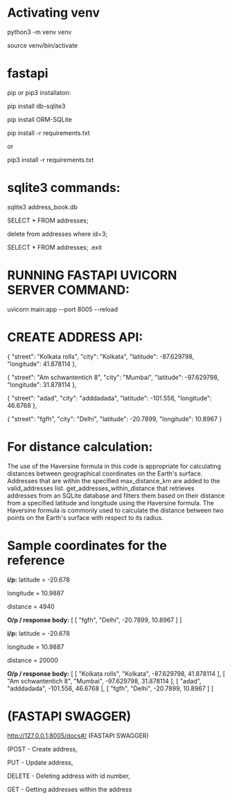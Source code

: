 # Activating venv
python3 -m venv venv

source venv/bin/activate

# fastapi
pip or pip3 installaton:

pip install db-sqlite3

pip install ORM-SQLite


pip install -r requirements.txt

or

pip3 install -r requirements.txt

#   sqlite3 commands:
sqlite3 address_book.db

SELECT * FROM addresses;

delete from addresses where id=3;

SELECT * FROM addresses;
.exit



# RUNNING FASTAPI UVICORN SERVER COMMAND:
uvicorn main:app --port 8005 --reload

# CREATE ADDRESS API:
{
  "street": "Kolkata rolls",
  "city": "Kolkata",
  "latitude": -87.629798,
  "longitude": 41.878114
},

{
  "street": "Am schwantentich 8",
  "city": "Mumbai",
  "latitude": -97.629798,
  "longitude": 31.878114
},

{
  "street": "adad",
  "city": "adddadada",
  "latitude": -101.556,
  "longitude": 46.6768
},

{
  "street": "fgfh",
  "city": "Delhi",
  "latitude": -20.7899,
  "longitude": 10.8967
}

# For distance calculation:

The use of the Haversine formula in this code is appropriate for calculating distances between geographical coordinates on the Earth's surface. Addresses that are within the specified max_distance_km are added to the valid_addresses list.
get_addresses_within_distance that retrieves addresses from an SQLite database and filters them based on their distance from a specified latitude and longitude using the Haversine formula. The Haversine formula is commonly used to calculate the distance between two points on the Earth's surface with respect to its radius.

# Sample coordinates for the reference
**i/p:**
latitude = -20.678

longitude = 10.9887

distance = 4940

**O/p / response body:**
[
  [
    "fgfh",
    "Delhi",
    -20.7899,
    10.8967
  ]
]

**i/p:**
latitude = -20.678

longitude = 10.9887

distance = 20000

**O/p / response body:**
[
  [
    "Kolkata rolls",
    "Kolkata",
    -87.629798,
    41.878114
  ],
  [
    "Am schwantentich 8",
    "Mumbai",
    -97.629798,
    31.878114
  ],
  [
    "adad",
    "adddadada",
    -101.556,
    46.6768
  ],
  [
    "fgfh",
    "Delhi",
    -20.7899,
    10.8967
  ]
]


# (FASTAPI SWAGGER)
http://127.0.0.1:8005/docs#/    (FASTAPI SWAGGER)

(POST - Create address,

PUT - Update address,

DELETE - Deleting address with id number,

GET - Getting addresses within the address
